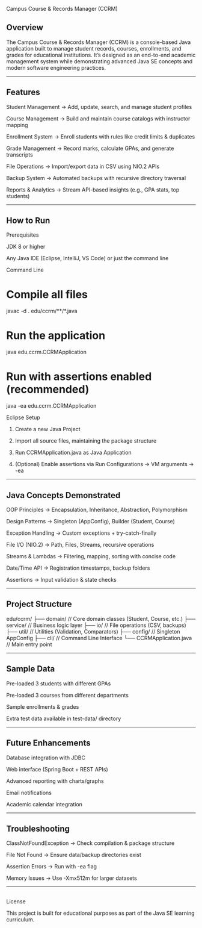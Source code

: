 Campus Course & Records Manager (CCRM)

## Overview

The Campus Course & Records Manager (CCRM) is a console-based Java application built to manage student records, courses, enrollments, and grades for educational institutions.
It’s designed as an end-to-end academic management system while demonstrating advanced Java SE concepts and modern software engineering practices.


---

## Features

Student Management → Add, update, search, and manage student profiles

Course Management → Build and maintain course catalogs with instructor mapping

Enrollment System → Enroll students with rules like credit limits & duplicates

Grade Management → Record marks, calculate GPAs, and generate transcripts

File Operations → Import/export data in CSV using NIO.2 APIs

Backup System → Automated backups with recursive directory traversal

Reports & Analytics → Stream API-based insights (e.g., GPA stats, top students)



---

## How to Run

Prerequisites

JDK 8 or higher

Any Java IDE (Eclipse, IntelliJ, VS Code) or just the command line


Command Line

# Compile all files
javac -d . edu/ccrm/**/*.java  

# Run the application
java edu.ccrm.CCRMApplication  

# Run with assertions enabled (recommended)
java -ea edu.ccrm.CCRMApplication

Eclipse Setup

1. Create a new Java Project


2. Import all source files, maintaining the package structure


3. Run CCRMApplication.java as Java Application


4. (Optional) Enable assertions via Run Configurations → VM arguments → -ea




---

## Java Concepts Demonstrated

OOP Principles → Encapsulation, Inheritance, Abstraction, Polymorphism

Design Patterns → Singleton (AppConfig), Builder (Student, Course)

Exception Handling → Custom exceptions + try-catch-finally

File I/O (NIO.2) → Path, Files, Streams, recursive operations

Streams & Lambdas → Filtering, mapping, sorting with concise code

Date/Time API → Registration timestamps, backup folders

Assertions → Input validation & state checks



---

## Project Structure

edu/ccrm/
├── domain/        // Core domain classes (Student, Course, etc.)
├── service/       // Business logic layer
├── io/            // File operations (CSV, backups)
├── util/          // Utilities (Validation, Comparators)
├── config/        // Singleton AppConfig
├── cli/           // Command Line Interface
└── CCRMApplication.java  // Main entry point

---
## Sample Data

Pre-loaded 3 students with different GPAs

Pre-loaded 3 courses from different departments

Sample enrollments & grades

Extra test data available in test-data/ directory



---
## Future Enhancements

Database integration with JDBC

Web interface (Spring Boot + REST APIs)

Advanced reporting with charts/graphs

Email notifications

Academic calendar integration



---

## Troubleshooting

ClassNotFoundException → Check compilation & package structure

File Not Found → Ensure data/backup directories exist

Assertion Errors → Run with -ea flag

Memory Issues → Use -Xmx512m for larger datasets



---

##
License

This project is built for educational purposes as part of the Java SE learning curriculum.
